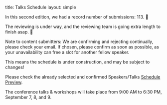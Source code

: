 title: Talks Schedule
layout: simple


In this second edition, we had a record number of submissions: 113. 🎉

The reviewing is under way, and the reviewing team is going extra length to finish asap. 🥵

Note to content submitters: We are confirming and rejecting continually, please check your email. If chosen, please confirm as soon as possible, as your unavailability can free a slot for another fellow speaker.

This means the schedule is under construction, and may be subject to changes!

Please check the already selected and confirmed Speakers/Talks [Schedule Preview](https://pretalx.evolutio.pt/pycon-pt-2023/featured/).

The conference talks & workshops will take place from 9:00 AM to 6:30 PM, September 7, 8, and 9.

[//]: # (<center>[<button class="btn">View schedule!</button>]&#40;https://pretalx.evolutio.pt/pyconpt2022/schedule/&#41;{:target="_blank"}</center>)

